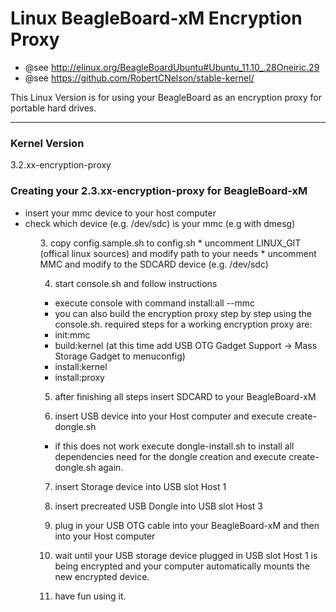 Linux BeagleBoard-xM Encryption Proxy
=====================================

* @see http://elinux.org/BeagleBoardUbuntu#Ubuntu_11.10_.28Oneiric.29
* @see https://github.com/RobertCNelson/stable-kernel/

This Linux Version is for using your BeagleBoard as an encryption proxy for portable hard drives.

----------------------
### Kernel Version

3.2.xx-encryption-proxy


### Creating your 2.3.xx-encryption-proxy for BeagleBoard-xM


<ul>
<li>insert your mmc device to your host computer</li>

<li>check which device (e.g. /dev/sdc) is your mmc (e.g with dmesg)</li>
<ul>
3. copy config.sample.sh to config.sh
* uncomment LINUX_GIT (offical linux sources) and modify path to your needs
* uncomment MMC and modify to the SDCARD device (e.g. /dev/sdc)

4. start console.sh and follow instructions
* execute console with command install:all --mmc <device>
* you can also build the encryption proxy step by step using the console.sh. required steps for a working encryption proxy are:
* init:mmc
* build:kernel (at this time add USB OTG Gadget Support -> Mass Storage Gadget to menuconfig)
* install:kernel
* install:proxy

5. after finishing all steps insert SDCARD to your BeagleBoard-xM

6. insert USB device into your Host computer and execute create-dongle.sh
* if this does not work execute dongle-install.sh to install all dependencies need for the dongle creation and execute create-dongle.sh again. 

7. insert Storage device into USB slot Host 1

8. insert precreated USB Dongle into USB slot Host 3

9. plug in your USB OTG cable into your BeagleBoard-xM and then into your Host computer

10. wait until your USB storage device plugged in USB slot Host 1 is being encrypted and your computer automatically mounts the new encrypted device.

11. have fun using it.
